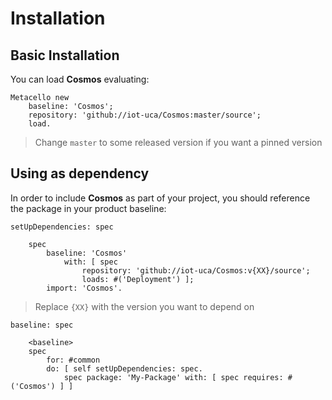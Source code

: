 # Installation

## Basic Installation

You can load **Cosmos** evaluating:
```smalltalk
Metacello new
	baseline: 'Cosmos';
	repository: 'github://iot-uca/Cosmos:master/source';
	load.
```
>  Change `master` to some released version if you want a pinned version

## Using as dependency

In order to include **Cosmos** as part of your project, you should reference the package in your product baseline:

```smalltalk
setUpDependencies: spec

	spec
		baseline: 'Cosmos'
			with: [ spec
				repository: 'github://iot-uca/Cosmos:v{XX}/source';
				loads: #('Deployment') ];
		import: 'Cosmos'.
```
> Replace `{XX}` with the version you want to depend on

```smalltalk
baseline: spec

	<baseline>
	spec
		for: #common
		do: [ self setUpDependencies: spec.
			spec package: 'My-Package' with: [ spec requires: #('Cosmos') ] ]
